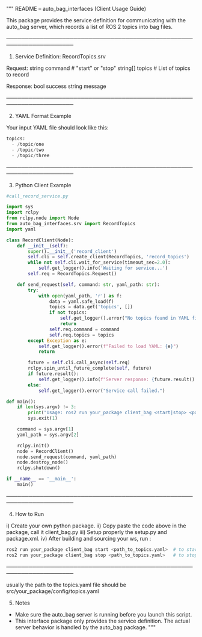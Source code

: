 """
README – auto_bag_interfaces (Client Usage Guide)

This package provides the service definition for communicating with the auto_bag server,
which records a list of ROS 2 topics into bag files.

────────────────────────────────────────────────────────────────────

1. Service Definition: RecordTopics.srv

Request:
    string command         # "start" or "stop"
    string[] topics        # List of topics to record

Response:
    bool success
    string message

────────────────────────────────────────────────────────────────────

2. YAML Format Example

Your input YAML file should look like this:

```python
topics:
  - /topic/one
  - /topic/two
  - /topic/three
```
────────────────────────────────────────────────────────────────────

3. Python Client Example

```python
#call_record_service.py

import sys
import rclpy
from rclpy.node import Node
from auto_bag_interfaces.srv import RecordTopics
import yaml

class RecordClient(Node):
	def __init__(self):
		super().__init__('record_client')
		self.cli = self.create_client(RecordTopics, 'record_topics')
		while not self.cli.wait_for_service(timeout_sec=2.0):
			self.get_logger().info('Waiting for service...')
		self.req = RecordTopics.Request()

	def send_request(self, command: str, yaml_path: str):
		try:
			with open(yaml_path, 'r') as f:
				data = yaml.safe_load(f)
				topics = data.get('topics', [])
				if not topics:
					self.get_logger().error("No topics found in YAML file.")
					return
				self.req.command = command
				self.req.topics = topics
		except Exception as e:
			self.get_logger().error(f"Failed to load YAML: {e}")
			return

		future = self.cli.call_async(self.req)
		rclpy.spin_until_future_complete(self, future)
		if future.result():
			self.get_logger().info(f"Server response: {future.result().message}")
		else:
			self.get_logger().error("Service call failed.")

def main():
	if len(sys.argv) != 3:
		print("Usage: ros2 run your_package client_bag <start|stop> <path_to_topics.yaml>")
		sys.exit(1)

	command = sys.argv[1]
	yaml_path = sys.argv[2]

	rclpy.init()
	node = RecordClient()
	node.send_request(command, yaml_path)
	node.destroy_node()
	rclpy.shutdown()

if __name__ == '__main__':
	main()

```


────────────────────────────────────────────────────────────────────

4. How to Run

i) Create your own python package.
ii) Copy paste the code above in the package, call it client_bag.py
iii) Setup properly the setup.py and package.xml.
iv) After building and sourcing your ws, run :


```bash
ros2 run your_package client_bag start <path_to_topics.yaml>  # to start recording
ros2 run your_package client_bag stop <path_to_topics.yaml>   # to stop recording
```
────────────────────────────────────────────────────────────────────

usually the path to the topics.yaml file should be src/your_package/config/topics.yaml

5. Notes

- Make sure the auto_bag server is running before you launch this script.
- This interface package only provides the service definition.
  The actual server behavior is handled by the auto_bag package.
"""

